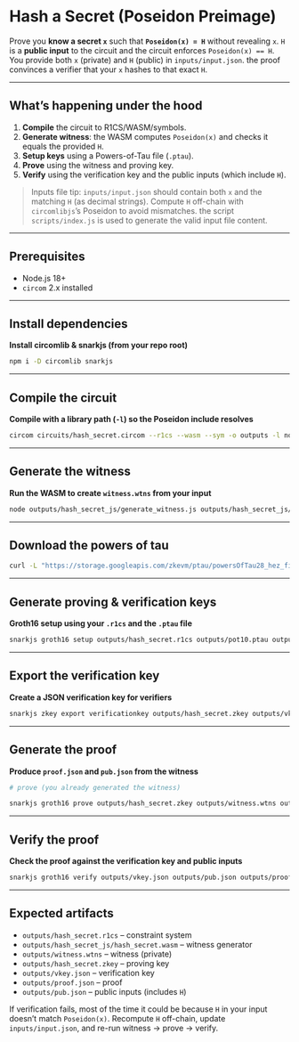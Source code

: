 # Hash a Secret (Poseidon Preimage)

Prove you **know a secret `x`** such that **`Poseidon(x) = H`** without revealing `x`.
`H` is a **public input** to the circuit and the circuit enforces `Poseidon(x) == H`.
You provide both `x` (private) and `H` (public) in `inputs/input.json`. the proof convinces a verifier that your `x` hashes to that exact `H`.

---

## What’s happening under the hood

1. **Compile** the circuit to R1CS/WASM/symbols.
2. **Generate witness**: the WASM computes `Poseidon(x)` and checks it equals the provided `H`.
3. **Setup keys** using a Powers-of-Tau file (`.ptau`).
4. **Prove** using the witness and proving key.
5. **Verify** using the verification key and the public inputs (which include `H`).

> Inputs file tip: `inputs/input.json` should contain both `x` and the matching `H` (as decimal strings). Compute `H` off-chain with `circomlibjs`’s Poseidon to avoid mismatches. the script `scripts/index.js` is used to generate the valid input file content.

---

## Prerequisites

- Node.js 18+
- `circom` 2.x installed

---

## Install dependencies

**Install circomlib & snarkjs (from your repo root)**

```bash
npm i -D circomlib snarkjs
```

---

## Compile the circuit

**Compile with a library path (`-l`) so the Poseidon include resolves**

```bash
circom circuits/hash_secret.circom --r1cs --wasm --sym -o outputs -l node_modules
```

---

## Generate the witness

**Run the WASM to create `witness.wtns` from your input**

```bash
node outputs/hash_secret_js/generate_witness.js outputs/hash_secret_js/hash_secret.wasm inputs/input.json outputs/witness.wtns
```

---

## Download the powers of tau

```bash
curl -L "https://storage.googleapis.com/zkevm/ptau/powersOfTau28_hez_final_10.ptau" -o outputs/pot10.ptau
```

---

## Generate proving & verification keys

**Groth16 setup using your `.r1cs` and the `.ptau` file**

```bash
snarkjs groth16 setup outputs/hash_secret.r1cs outputs/pot10.ptau outputs/hash_secret.zkey
```

---

## Export the verification key

**Create a JSON verification key for verifiers**

```bash
snarkjs zkey export verificationkey outputs/hash_secret.zkey outputs/vkey.json
```

---

## Generate the proof

**Produce `proof.json` and `pub.json` from the witness**

```bash
# prove (you already generated the witness)

snarkjs groth16 prove outputs/hash_secret.zkey outputs/witness.wtns outputs/proof.json outputs/pub.json
```

---

## Verify the proof

**Check the proof against the verification key and public inputs**

```bash
snarkjs groth16 verify outputs/vkey.json outputs/pub.json outputs/proof.json
```

---

## Expected artifacts

- `outputs/hash_secret.r1cs` – constraint system
- `outputs/hash_secret_js/hash_secret.wasm` – witness generator
- `outputs/witness.wtns` – witness (private)
- `outputs/hash_secret.zkey` – proving key
- `outputs/vkey.json` – verification key
- `outputs/proof.json` – proof
- `outputs/pub.json` – public inputs (includes `H`)

If verification fails, most of the time it could be because `H` in your input doesn’t match `Poseidon(x)`. Recompute `H` off-chain, update `inputs/input.json`, and re-run witness → prove → verify.
